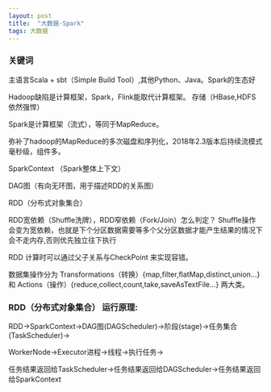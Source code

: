 ```yaml
---
layout: post
title:  "大数据-Spark"
tags: 大数据
---
```


### 关键词

主语言Scala + sbt（Simple Build Tool）,其他Python、Java。Spark的生态好

Hadoop缺陷是计算框架，Spark，Flink能取代计算框架。 存储（HBase,HDFS依然强悍）

Spark是计算框架（流式），等同于MapReduce。

弥补了hadoop的MapReduce的多次磁盘和序列化，2018年2.3版本后持续流模式毫秒级，组件多。

SparkContext （Spark整体上下文）

DAG图（有向无环图，用于描述RDD的关系图）

RDD（分布式对象集合）

RDD宽依赖（Shuffle洗牌），RDD窄依赖（Fork/Join）怎么判定？ Shuffle操作会变为宽依赖，也就是下个分区数据需要等多个父分区数据才能产生结果的情况下会不走内存,否则优先独立往下执行

RDD 计算时可以通过父子关系与CheckPoint 来实现容错。

数据集操作分为 Transformations（转换）{map,filter,flatMap,distinct,union...} 和 Actions（操作）{reduce,collect,count,take,saveAsTextFile...} 两大类。


### RDD（分布式对象集合） 运行原理: 

RDD->SparkContext->DAG图(DAGScheduler)->阶段(stage)->任务集合(TaskScheduler)->

WorkerNode->Executor进程->线程->执行任务->

任务结果返回给TaskScheduler->任务结果返回给DAGScheduler->任务结果返回给SparkContext

